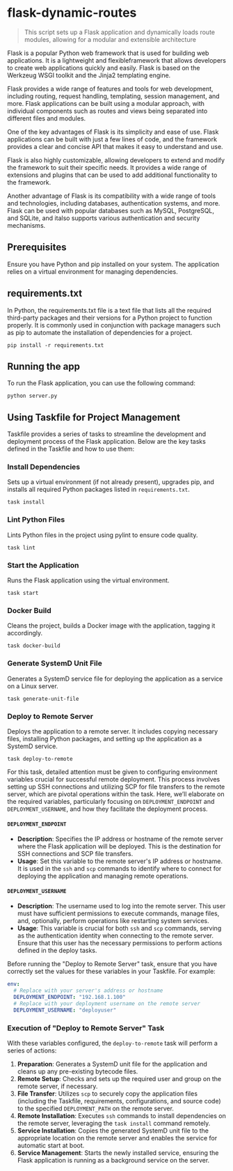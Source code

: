 # flask-dynamic-routes

> This script sets up a Flask application and dynamically loads route modules, allowing for a modular and extensible architecture


Flask is a popular Python web framework that is used for building web applications. It is a lightweight and flexibleframework that allows developers to create web applications quickly and easily. Flask is based on the Werkzeug WSGI toolkit and the Jinja2 templating engine.

Flask provides a wide range of features and tools for web development, including routing, request handling, templating, session management, and more. Flask applications can be built using a modular approach, with individual components such as routes and views being separated into different files and modules.

One of the key advantages of Flask is its simplicity and ease of use. Flask applications can be built with just a few lines of code, and the framework provides a clear and concise API that makes it easy to understand and use.

Flask is also highly customizable, allowing developers to extend and modify the framework to suit their specific needs. It provides a wide range of extensions and plugins that can be used to add additional functionality to the framework.

Another advantage of Flask is its compatibility with a wide range of tools and technologies, including databases,
authentication systems, and more. Flask can be used with popular databases such as MySQL, PostgreSQL, and SQLite, and italso supports various authentication and security mechanisms.

## Prerequisites

Ensure you have Python and pip installed on your system. The application relies on a virtual environment for managing dependencies.

## requirements.txt

In Python, the requirements.txt file is a text file that lists all the required third-party packages and their versions
for a Python project to function properly. It is commonly used in conjunction with package managers such as pip to
automate the installation of dependencies for a project.

```shell
pip install -r requirements.txt
```

## Running the app

To run the Flask application, you can use the following command:

```shell
python server.py
```

## Using Taskfile for Project Management

Taskfile provides a series of tasks to streamline the development and deployment process of the Flask application. Below are the key tasks defined in the Taskfile and how to use them:

### Install Dependencies

Sets up a virtual environment (if not already present), upgrades pip, and installs all required Python packages listed in `requirements.txt`.

```shell
task install
```

### Lint Python Files

Lints Python files in the project using pylint to ensure code quality.

```shell
task lint
```

### Start the Application

Runs the Flask application using the virtual environment.

```shell
task start
```

### Docker Build

Cleans the project, builds a Docker image with the application, tagging it accordingly.

```shell
task docker-build
```

### Generate SystemD Unit File

Generates a SystemD service file for deploying the application as a service on a Linux server.

```shell
task generate-unit-file
```

### Deploy to Remote Server

Deploys the application to a remote server. It includes copying necessary files, installing Python packages, and setting up the application as a SystemD service.

```shell
task deploy-to-remote
```

For this task, detailed attention must be given to configuring environment variables crucial for successful remote deployment. This process involves setting up SSH connections and utilizing SCP for file transfers to the remote server, which are pivotal operations within the task. Here, we’ll elaborate on the required variables, particularly focusing on `DEPLOYMENT_ENDPOINT` and `DEPLOYMENT_USERNAME`, and how they facilitate the deployment process.

#### `DEPLOYMENT_ENDPOINT`

- **Description**: Specifies the IP address or hostname of the remote server where the Flask application will be deployed. This is the destination for SSH connections and SCP file transfers.
- **Usage**: Set this variable to the remote server's IP address or hostname. It is used in the `ssh` and `scp` commands to identify where to connect for deploying the application and managing remote operations.

#### `DEPLOYMENT_USERNAME`

- **Description**: The username used to log into the remote server. This user must have sufficient permissions to execute commands, manage files, and, optionally, perform operations like restarting system services.
- **Usage**: This variable is crucial for both `ssh` and `scp` commands, serving as the authentication identity when connecting to the remote server. Ensure that this user has the necessary permissions to perform actions defined in the deploy tasks.

Before running the "Deploy to Remote Server" task, ensure that you have correctly set the values for these variables in your Taskfile. For example:

```yaml
env:
  # Replace with your server's address or hostname
  DEPLOYMENT_ENDPOINT: "192.168.1.100"
  # Replace with your deployment username on the remote server
  DEPLOYMENT_USERNAME: "deployuser"

```

### Execution of "Deploy to Remote Server" Task

With these variables configured, the `deploy-to-remote` task will perform a series of actions:

1. **Preparation**: Generates a SystemD unit file for the application and cleans up any pre-existing bytecode files.
2. **Remote Setup**: Checks and sets up the required user and group on the remote server, if necessary.
3. **File Transfer**: Utilizes `scp` to securely copy the application files (including the Taskfile, requirements, configurations, and source code) to the specified `DEPLOYMENT_PATH` on the remote server.
4. **Remote Installation**: Executes `ssh` commands to install dependencies on the remote server, leveraging the `task install` command remotely.
5. **Service Installation**: Copies the generated SystemD unit file to the appropriate location on the remote server and enables the service for automatic start at boot.
6. **Service Management**: Starts the newly installed service, ensuring the Flask application is running as a background service on the server.

